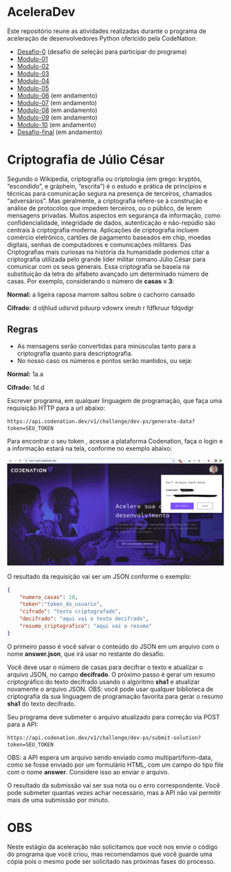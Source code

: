 # AceleraDev
Este repositório reune as atividades realizadas durante o programa de aceleração de desenvolvedores Python ofericido pela CodeNation.
* [Desafio-0](https://www.codenation.dev/code-review/#/python-5/B3cSbcRGg) (desafio de seleção para participar do programa)
* [Modulo-01](https://github.com/Collumbus/CodeNation-AceleraDev-Maio_Julho-2020/tree/master/Modulo-01)
* [Modulo-02](https://github.com/Collumbus/CodeNation-AceleraDev-Maio_Julho-2020/tree/master/Modulo-02)
* [Modulo-03](https://github.com/Collumbus/CodeNation-AceleraDev-Maio_Julho-2020/tree/master/Modulo-03)
* [Modulo-04](https://github.com/Collumbus/CodeNation-AceleraDev-Maio_Julho-2020/tree/master/Modulo-04)
* [Modulo-05](https://github.com/Collumbus/CodeNation-AceleraDev-Maio_Julho-2020/tree/master/Modulo-05)
* [Modulo-06]() (em andamento)
* [Modulo-07]() (em andamento)
* [Modulo-08]() (em andamento)
* [Modulo-09]() (em andamento)
* [Modulo-10]() (em andamento)
* [Desafio-final]() (em andamento)

# Criptografia de Júlio César
Segundo o Wikipedia, criptografia ou criptologia (em grego: kryptós, “escondido”, e gráphein, “escrita”) é o estudo e prática de princípios e técnicas para comunicação segura na presença de terceiros, chamados “adversários”. Mas geralmente, a criptografia refere-se à construção e análise de protocolos que impedem terceiros, ou o público, de lerem mensagens privadas. Muitos aspectos em segurança da informação, como confidencialidade, integridade de dados, autenticação e não-repúdio são centrais à criptografia moderna. Aplicações de criptografia incluem comércio eletrônico, cartões de pagamento baseados em chip, moedas digitais, senhas de computadores e comunicações militares. Das Criptografias mais curiosas na história da humanidade podemos citar a criptografia utilizada pelo grande líder militar romano Júlio César para comunicar com os seus generais. Essa criptografia se baseia na substituição da letra do alfabeto avançado um determinado número de casas. Por exemplo, considerando o número de **casas = 3**:

**Normal:** a ligeira raposa marrom saltou sobre o cachorro cansado

**Cifrado:** d oljhlud udsrvd pduurp vdowrx vreuh r fdfkruur fdqvdgr

## Regras
- As mensagens serão convertidas para minúsculas tanto para a criptografia quanto para descriptografia.
- No nosso caso os números e pontos serão mantidos, ou seja:

**Normal:** 1a.a

**Cifrado:** 1d.d

Escrever programa, em qualquer linguagem de programação, que faça uma requisição HTTP para a url abaixo:

```
https://api.codenation.dev/v1/challenge/dev-ps/generate-data?token=SEU_TOKEN
```

Para encontrar o seu token , acesse a plataforma Codenation, faça o login e a informação estará na tela, conforme no exemplo abaixo:

![Question 1 screenshot](/img/img1.png)

O resultado da requisição vai ser um JSON conforme o exemplo:

```JSON
{
    "numero_casas": 10,
    "token":"token_do_usuario",
    "cifrado": "texto criptografado",
    "decifrado": "aqui vai o texto decifrado",
    "resumo_criptografico": "aqui vai o resumo"
}
```

O primeiro passo é você salvar o conteúdo do JSON em um arquivo com o nome **answer.json**, que irá usar no restante do desafio.

Você deve usar o número de casas para decifrar o texto e atualizar o arquivo JSON, no campo **decifrado**. O próximo passo é gerar um resumo criptográfico do texto decifrado usando o algoritmo **sha1** e atualizar novamente o arquivo JSON. OBS: você pode usar qualquer biblioteca de criptografia da sua linguagem de programação favorita para gerar o resumo **sha1** do texto decifrado.

Seu programa deve submeter o arquivo atualizado para correção via POST para a API:

```
https://api.codenation.dev/v1/challenge/dev-ps/submit-solution?token=SEU_TOKEN
```

OBS: a API espera um arquivo sendo enviado como multipart/form-data, como se fosse enviado por um formulário HTML, com um campo do tipo file com o nome **answer**. Considere isso ao enviar o arquivo.

O resultado da submissão vai ser sua nota ou o erro correspondente. Você pode submeter quantas vezes achar necessário, mas a API não vai permitir mais de uma submissão por minuto.

# OBS
Neste estágio da aceleração não solicitamos que você nos envie o código do programa que você criou, mas recomendamos que você guarde uma cópia pois o mesmo pode ser solicitado nas próximas fases do processo.

